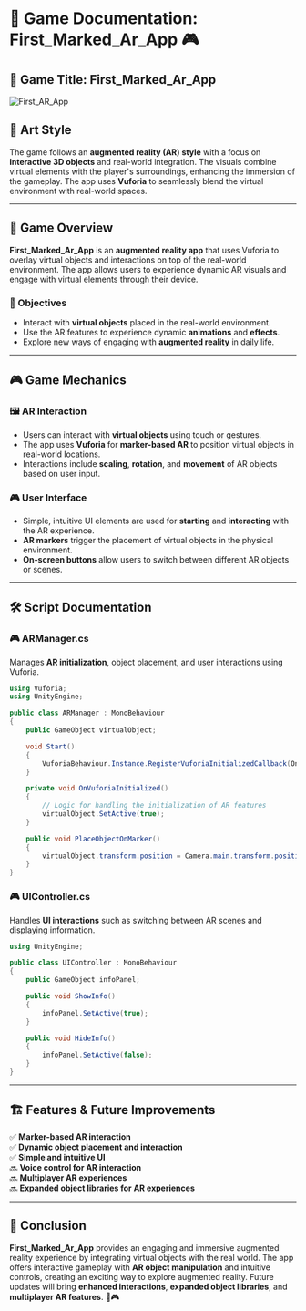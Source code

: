 # 📜 Game Documentation: First_Marked_Ar_App 🎮

## 📌 Game Title: First_Marked_Ar_App  
![First_AR_App](https://user-images.githubusercontent.com/62818241/204100256-b8fad6bb-3be2-42f1-8d4a-5808dc6cd6a4.jpg)

## 🎨 Art Style
The game follows an **augmented reality (AR) style** with a focus on **interactive 3D objects** and real-world integration. The visuals combine virtual elements with the player's surroundings, enhancing the immersion of the gameplay. The app uses **Vuforia** to seamlessly blend the virtual environment with real-world spaces.

---

## 📖 Game Overview
**First_Marked_Ar_App** is an **augmented reality app** that uses Vuforia to overlay virtual objects and interactions on top of the real-world environment. The app allows users to experience dynamic AR visuals and engage with virtual elements through their device.

### 🎯 Objectives
- Interact with **virtual objects** placed in the real-world environment.
- Use the AR features to experience dynamic **animations** and **effects**.
- Explore new ways of engaging with **augmented reality** in daily life.

---

## 🎮 Game Mechanics

### 🖼️ AR Interaction
- Users can interact with **virtual objects** using touch or gestures.
- The app uses **Vuforia** for **marker-based AR** to position virtual objects in real-world locations.
- Interactions include **scaling**, **rotation**, and **movement** of AR objects based on user input.

### 🎮 User Interface
- Simple, intuitive UI elements are used for **starting** and **interacting** with the AR experience.
- **AR markers** trigger the placement of virtual objects in the physical environment.
- **On-screen buttons** allow users to switch between different AR objects or scenes.

---

## 🛠️ Script Documentation

### 🎮 **ARManager.cs**
Manages **AR initialization**, object placement, and user interactions using Vuforia.

```csharp
using Vuforia;
using UnityEngine;

public class ARManager : MonoBehaviour
{
    public GameObject virtualObject;

    void Start()
    {
        VuforiaBehaviour.Instance.RegisterVuforiaInitializedCallback(OnVuforiaInitialized);
    }

    private void OnVuforiaInitialized()
    {
        // Logic for handling the initialization of AR features
        virtualObject.SetActive(true);
    }

    public void PlaceObjectOnMarker()
    {
        virtualObject.transform.position = Camera.main.transform.position + Camera.main.transform.forward * 2f;
    }
}
```

### 🎮 **UIController.cs**
Handles **UI interactions** such as switching between AR scenes and displaying information.

```csharp
using UnityEngine;

public class UIController : MonoBehaviour
{
    public GameObject infoPanel;

    public void ShowInfo()
    {
        infoPanel.SetActive(true);
    }

    public void HideInfo()
    {
        infoPanel.SetActive(false);
    }
}
```

---

## 🏗️ Features & Future Improvements

✅ **Marker-based AR interaction**  
✅ **Dynamic object placement and interaction**  
✅ **Simple and intuitive UI**  
🔜 **Voice control for AR interaction**  
🔜 **Multiplayer AR experiences**  
🔜 **Expanded object libraries for AR experiences**  

---

## 📌 Conclusion
**First_Marked_Ar_App** provides an engaging and immersive augmented reality experience by integrating virtual objects with the real world. The app offers interactive gameplay with **AR object manipulation** and intuitive controls, creating an exciting way to explore augmented reality. Future updates will bring **enhanced interactions**, **expanded object libraries**, and **multiplayer AR features**. 🚀🎮
